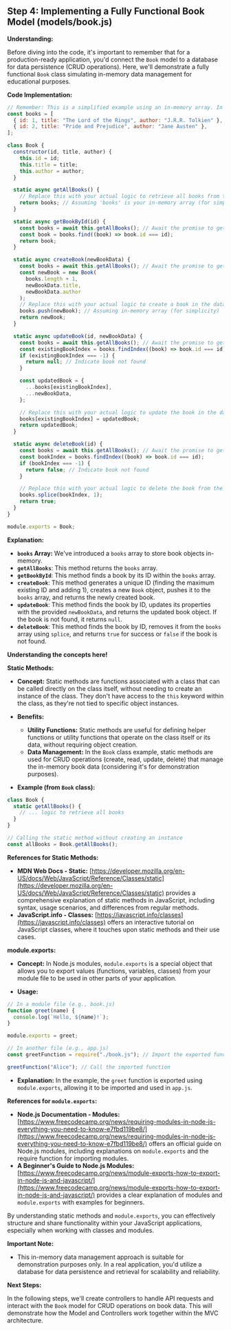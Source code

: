 ## Step 4: Implementing a Fully Functional Book Model (models/book.js)

**Understanding:**

Before diving into the code, it's important to remember that for a production-ready application, you'd connect the `Book` model to a database for data persistence (CRUD operations). Here, we'll demonstrate a fully functional `Book` class simulating in-memory data management for educational purposes.

**Code Implementation:**

```javascript
// Remember: This is a simplified example using an in-memory array. In a real-world scenario, you would use a database to store books data persistently.
const books = [
  { id: 1, title: "The Lord of the Rings", author: "J.R.R. Tolkien" },
  { id: 2, title: "Pride and Prejudice", author: "Jane Austen" },
];

class Book {
  constructor(id, title, author) {
    this.id = id;
    this.title = title;
    this.author = author;
  }

  static async getAllBooks() {
    // Replace this with your actual logic to retrieve all books from the data source (e.g., database)
    return books; // Assuming 'books' is your in-memory array (for simplicity)
  }

  static async getBookById(id) {
    const books = await this.getAllBooks(); // Await the promise to get books
    const book = books.find((book) => book.id === id);
    return book;
  }

  static async createBook(newBookData) {
    const books = await this.getAllBooks(); // Await the promise to get books
    const newBook = new Book(
      books.length + 1,
      newBookData.title,
      newBookData.author
    );
    // Replace this with your actual logic to create a book in the data source (e.g., database)
    books.push(newBook); // Assuming in-memory array (for simplicity)
    return newBook;
  }

  static async updateBook(id, newBookData) {
    const books = await this.getAllBooks(); // Await the promise to get books
    const existingBookIndex = books.findIndex((book) => book.id === id);
    if (existingBookIndex === -1) {
      return null; // Indicate book not found
    }

    const updatedBook = {
      ...books[existingBookIndex],
      ...newBookData,
    };

    // Replace this with your actual logic to update the book in the data source (e.g., database)
    books[existingBookIndex] = updatedBook;
    return updatedBook;
  }

  static async deleteBook(id) {
    const books = await this.getAllBooks(); // Await the promise to get books
    const bookIndex = books.findIndex((book) => book.id === id);
    if (bookIndex === -1) {
      return false; // Indicate book not found
    }

    // Replace this with your actual logic to delete the book from the data source (e.g., database)
    books.splice(bookIndex, 1);
    return true;
  }
}

module.exports = Book;
```

**Explanation:**

- **`books` Array:** We've introduced a `books` array to store book objects in-memory.
- **`getAllBooks`**: This method returns the `books` array.
- **`getBookById`**: This method finds a book by its ID within the `books` array.
- **`createBook`**: This method generates a unique ID (finding the maximum existing ID and adding 1), creates a new `Book` object, pushes it to the `books` array, and returns the newly created book.
- **`updateBook`**: This method finds the book by ID, updates its properties with the provided `newBookData`, and returns the updated book object. If the book is not found, it returns `null`.
- **`deleteBook`**: This method finds the book by ID, removes it from the `books` array using `splice`, and returns `true` for success or `false` if the book is not found.

**Understanding the concepts here!**

**Static Methods:**

- **Concept:** Static methods are functions associated with a class that can be called directly on the class itself, without needing to create an instance of the class. They don't have access to the `this` keyword within the class, as they're not tied to specific object instances.

- **Benefits:**

  - **Utility Functions:** Static methods are useful for defining helper functions or utility functions that operate on the class itself or its data, without requiring object creation.
  - **Data Management:** In the `Book` class example, static methods are used for CRUD operations (create, read, update, delete) that manage the in-memory book data (considering it's for demonstration purposes).

- **Example (from `Book` class):**

```javascript
class Book {
  static getAllBooks() {
    // ... logic to retrieve all books
  }
}

// Calling the static method without creating an instance
const allBooks = Book.getAllBooks();
```

**References for Static Methods:**

- **MDN Web Docs - Static:** [https://developer.mozilla.org/en-US/docs/Web/JavaScript/Reference/Classes/static](https://developer.mozilla.org/en-US/docs/Web/JavaScript/Reference/Classes/static) provides a comprehensive explanation of static methods in JavaScript, including syntax, usage scenarios, and differences from regular methods.
- **JavaScript.info - Classes:** [https://javascript.info/classes](https://javascript.info/classes) offers an interactive tutorial on JavaScript classes, where it touches upon static methods and their use cases.

**module.exports:**

- **Concept:** In Node.js modules, `module.exports` is a special object that allows you to export values (functions, variables, classes) from your module file to be used in other parts of your application.

- **Usage:**

```javascript
// In a module file (e.g., book.js)
function greet(name) {
  console.log(`Hello, ${name}!`);
}

module.exports = greet;

// In another file (e.g., app.js)
const greetFunction = require("./book.js"); // Import the exported function

greetFunction("Alice"); // Call the imported function
```

- **Explanation:** In the example, the `greet` function is exported using `module.exports`, allowing it to be imported and used in `app.js`.

**References for `module.exports`:**

- **Node.js Documentation - Modules:** [https://www.freecodecamp.org/news/requiring-modules-in-node-js-everything-you-need-to-know-e7fbd119be8/](https://www.freecodecamp.org/news/requiring-modules-in-node-js-everything-you-need-to-know-e7fbd119be8/) offers an official guide on Node.js modules, including explanations on `module.exports` and the require function for importing modules.
- **A Beginner's Guide to Node.js Modules:** [https://www.freecodecamp.org/news/module-exports-how-to-export-in-node-js-and-javascript/](https://www.freecodecamp.org/news/module-exports-how-to-export-in-node-js-and-javascript/) provides a clear explanation of modules and `module.exports` with examples for beginners.

By understanding static methods and `module.exports`, you can effectively structure and share functionality within your JavaScript applications, especially when working with classes and modules.

**Important Note:**

- This in-memory data management approach is suitable for demonstration purposes only. In a real application, you'd utilize a database for data persistence and retrieval for scalability and reliability.

**Next Steps:**

In the following steps, we'll create controllers to handle API requests and interact with the `Book` model for CRUD operations on book data. This will demonstrate how the Model and Controllers work together within the MVC architecture.
